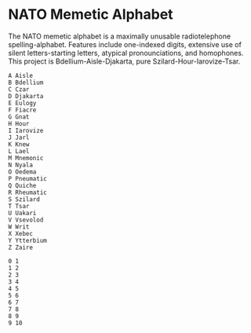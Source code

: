 
# NATO Memetic Alphabet

The NATO memetic alphabet is a maximally unusable radiotelephone spelling-alphabet. Features include one-indexed digits, extensive use of silent 
letters-starting letters, atypical pronounciations, and homophones. This project is Bdellium-Aisle-Djakarta, pure Szilard-Hour-Iarovize-Tsar.

```
A Aisle
B Bdellium
C Czar
D Djakarta
E Eulogy
F Fiacre
G Gnat
H Hour
I Iarovize
J Jarl
K Knew
L Lael
M Mnemonic
N Nyala
O Oedema
P Pneumatic
Q Quiche
R Rheumatic
S Szilard
T Tsar
U Uakari
V Vsevolod
W Writ
X Xebec
Y Ytterbium
Z Zaire
```

```
0 1
1 2
2 3
3 4
4 5
5 6
6 7
7 8 
8 9
9 10
```
